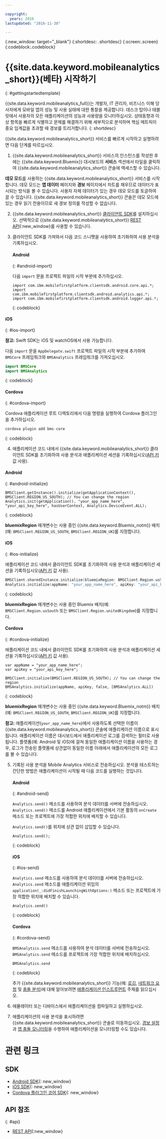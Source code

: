 ```yaml
---

copyright:
  years: 2016
lastupdated: "2016-11-30"

---
```

{:new_window: target="_blank"}
{:shortdesc: .shortdesc}
{:screen:.screen}
{:codeblock:.codeblock}

# {{site.data.keyword.mobileanalytics_short}}(베타) 시작하기

{: #gettingstartedtemplate}

{{site.data.keyword.mobileanalytics_full}}는 개발자, IT 관리자, 비즈니스 이해 당사자에게 모바일 앱의 성능 및 사용 실태에 대한 통찰을 제공합니다. 데스크 탑이나 태블릿에서 사용자의 모든 애플리케이션의 성능과 사용량을 모니터하십시오. 상태동향과 이상 항목을 빠르게 식별하고 문제를 해결하기 위해 세부적으로 분석하며 핵심 메트릭이 중요 임계값을 초과할 때 경보를 트리거합니다.
{: shortdesc}

{{site.data.keyword.mobileanalytics_short}} 서비스를 빠르게 시작하고 실행하려면 다음 단계를 따르십시오.

1. {{site.data.keyword.mobileanalytics_short}} 서비스의 <!--[create an instance](https://console.{DomainName}/docs/services/reqnsi.html#req_instance)--> 인스턴스를 작성한 후에는 {{site.data.keyword.Bluemix}} 대시보드의 **서비스** 섹션에서 타일을 클릭하여 {{site.data.keyword.mobileanalytics_short}} 콘솔에 액세스할 수 있습니다. 

 **데모 모드**를 사용하는 {{site.data.keyword.mobileanalytics_short}} 서비스를 시작합니다. 데모 모드는 **앱 데이터** 페이지와 **경보** 페이지에서 차트를 채우므로 데이터가 표시되는 방식을 볼 수 있습니다. 사용자 자체 데이터가 있는 경우 데모 모드를 토글하여 끌 수 있습니다. {{site.data.keyword.mobileanalytics_short}} 콘솔은 데모 모드에 있는 경우 읽기 전용이므로 새 경보 정의를 작성할 수 없습니다. 

2. {{site.data.keyword.mobileanalytics_short}} [클라이언트 SDK](/docs/services/mobileanalytics/install-client-sdk.html)를 설치하십시오. 선택적으로 {{site.data.keyword.mobileanalytics_short}} [REST API](https://mobile-analytics-dashboard.{DomainName}/analytics-service/){:new_window}를 사용할 수 있습니다. 

3. 클라이언트 SDK를 가져와서 다음 코드 스니펫을 사용하여 초기화하여 사용 분석을 기록하십시오.

	#### Android
	{: #android-import}

	다음 `import` 문을 프로젝트 파일의 시작 부분에 추가하십시오.
	
    ```
    import com.ibm.mobilefirstplatform.clientsdk.android.core.api.*;
    import com.ibm.mobilefirstplatform.clientsdk.android.analytics.api.*;
    import com.ibm.mobilefirstplatform.clientsdk.android.logger.api.*;
    ```
    {: codeblock}
  
 #### iOS
 {: #ios-import}
	
 **참고:** Swift SDK는 iOS 및 watchOS에서 사용 가능합니다. 
	
 다음 `import` 문을 `AppDelegate.swift` 프로젝트 파일의 시작 부분에 추가하여 `BMSCore` 프레임워크와 `BMSAnalytics` 프레임워크를 가져오십시오. 

   ```Swift
   import BMSCore
   import BMSAnalytics
   ```
   {: codeblock}  
   
 #### Cordova
 {: #cordova-import}
		
 Cordova 애플리케이션 루트 디렉토리에서 다음 명령을 실행하여 Cordova 플러그인을 추가하십시오. 

 ```Javascript
 cordova plugin add bms-core
 ```
 {: codeblock}  

4. 애플리케이션 코드 내에서 {{site.data.keyword.mobileanalytics_short}} 클라이언트 SDK를 초기화하여 사용 분석과 애플리케이션 세션을 기록하십시오([API 키](/docs/services/mobileanalytics/sdk.html#analytics-clientkey) 값 사용).	
	
 #### Android
 {: #android-initialize}	

  ```
  BMSClient.getInstance().initialize(getApplicationContext(), BMSClient.REGION_US_SOUTH); // You can change the region
  Analytics.init(getApplication(), "your_app_name_here", "your_api_key_here", hasUserContext, Analytics.DeviceEvent.ALL);
  ```
  {: codeblock}
    
 **bluemixRegion** 매개변수는 사용 중인 {{site.data.keyword.Bluemix_notm}} 배치(예: `BMSClient.REGION_US_SOUTH`, `BMSClient.REGION_UK`)를 지정합니다.  
    <!-- , or `BMSClient.Region.Sydney`.-->

 #### iOS
 {: #ios-initialize}
  
  애플리케이션 코드 내에서 클라이언트 SDK를 초기화하여 사용 분석과 애플리케이션 세션을 기록하십시오([API 키](/docs/services/mobileanalytics/sdk.html#analytics-clientkey) 값 사용). 
	
  ```Swift
  BMSClient.sharedInstance.initialize(bluemixRegion: BMSClient.Region.usSouth) // You can change the region
  Analytics.initialize(appName: "your_app_name_here", apiKey: "your_api_key_here", hasUserContext: false, deviceEvents: deviceEvents: .lifecycle, .network)
  ```
  {: codeblock}
			
   **bluemixRegion** 매개변수는 사용 중인 Bluemix 배치(예: `BMSClient.Region.usSouth` 또는 `BMSClient.Region.unitedKingdom`)를 지정합니다. 
	<!-- , or `BMSClient.REGION_SYDNEY`. -->
	
 #### Cordova
 {: #cordova-initialize}
	
 애플리케이션 코드 내에서 클라이언트 SDK를 초기화하여 사용 분석과 애플리케이션 세션을 기록하십시오([API 키](/docs/services/mobileanalytics/sdk.html#analytics-clientkey) 값 사용). 
	
  ```
  var appName = "your_app_name_here";
  var apiKey = "your_api_key_here";
	
  BMSClient.initialize(BMSClient.REGION_US_SOUTH); // You can change the region
  BMSAnalytics.initialize(appName, apiKey, false, [BMSAnalytics.ALL])
  ```
  {: codeblock}
  
  **bluemixRegion** 매개변수는 사용 중인 {{site.data.keyword.Bluemix_notm}} 배치(예: `BMSClient.REGION_US_SOUTH`, `BMSClient.REGION_UK`)를 지정합니다. 
  
 **참고:** 애플리케이션(`your_app_name_here`)에서 사용하도록 선택한 이름이 {{site.data.keyword.mobileanalytics_short}} 콘솔에 애플리케이션 이름으로 표시됩니다. 애플리케이션 이름은 대시보드에서 애플리케이션 로그를 검색하는 필터로 사용됩니다. 플랫폼(예: Android 및 iOS)에 걸쳐 동일한 애플리케이션 이름을 사용하는 경우, 로그가 전송된 플랫폼에 상관없이 동일한 이름 아래에서 애플리케이션의 모든 로그를 볼 수 있습니다.

5. 기록된 사용 분석을 Mobile Analytics 서비스로 전송하십시오. 분석을 테스트하는 간단한 방법은 애플리케이션이 시작될 때 다음 코드를 실행하는 것입니다.

	#### Android
	{: #android-send}

	`Analytics.send()` 메소드를 사용하여 분석 데이터를 서버에 전송하십시오. `Analytics.send()` 메소드를 Android 애플리케이션에서 기본 활동의 `onCreate` 메소드 또는 프로젝트에 가장 적합한 위치에 배치할 수 있습니다.  
	
	`Analytics.send()`를 위치에 상관 없이 삽입할 수 있습니다. 

	```
	Analytics.send();
	```
	{: codeblock}

	#### iOS
	{: #ios-send}

	`Analytics.send` 메소드를 사용하여 분석 데이터를 서버에 전송하십시오. `Analytics.send` 메소드를 애플리케이션 위임의 `application(_:didFinishLaunchingWithOptions:)` 메소드 또는 프로젝트에 가장 적합한 위치에 배치할 수 있습니다.  

	```
	Analytics.send()
	```
	{: codeblock}
	
	#### Cordova
	{: #cordova-send}
	
	`BMSAnalytics.send` 메소드를 사용하여 분석 데이터를 서버에 전송하십시오. `BMSAnalytics.send` 메소드를 프로젝트에 가장 적합한 위치에 배치하십시오. 
	
	```
	BMSAnalytics.send
	```
	{: codeblock}
	
	추가 {{site.data.keyword.mobileanalytics_short}} 기능(예: [로깅](/docs/services/mobileanalytics/sdk.html#app-monitoring-logger), [네트워크 요청](/docs/services/mobileanalytics/sdk.html#network-requests) 및 [충돌 분석](/docs/services/mobileanalytics/sdk.html#report-crash-analytics))에 대해 알아보려면 [애플리케이션 인스트루먼트](/docs/services/mobileanalytics/sdk.html) 주제를 읽으십시오. 
	
6. 에뮬레이터 또는 디바이스에서 애플리케이션을 컴파일하고 실행하십시오.

7. 애플리케이션의 사용 분석을 표시하려면 {{site.data.keyword.mobileanalytics_short}} 콘솔로 이동하십시오. <!--[creating custom charts](app-monitoring.html#custom-charts),-->[경보 설정](/docs/services/mobileanalytics/app-monitoring.html#alerts)과 [앱 충돌 모니터링](/docs/services/mobileanalytics/app-monitoring.html#monitor-app-crash)을 수행하여 애플리케이션을 모니터링할 수도 있습니다. 


# 관련 링크

## SDK
* [Android SDK](https://github.com/ibm-bluemix-mobile-services/bms-clientsdk-android-analytics){: new_window}  
* [iOS SDK](https://github.com/ibm-bluemix-mobile-services/bms-clientsdk-swift-analytics){: new_window}
* [Cordova 플러그인 코어 SDK](https://www.npmjs.com/package/bms-core){: new_window}

## API 참조
{: #api}
* [REST API](https://mobile-analytics-dashboard.{DomainName}/analytics-service/){:new_window}
